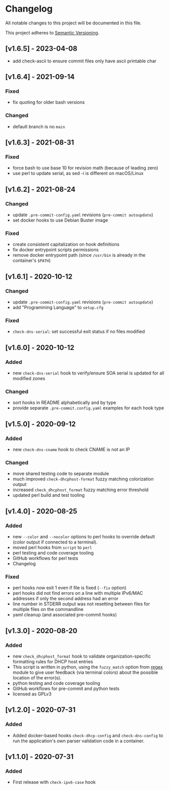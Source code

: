 # Changelog

All notable changes to this project will be documented in this file.

This project adheres to [Semantic Versioning](https://semver.org/spec/v2.0.0.html).

## [v1.6.5] - 2023-04-08

- add check-ascii to ensure commit files only have ascii printable char

## [v1.6.4] - 2021-09-14

### Fixed

- fix quoting for older bash versions

### Changed

- default branch is no `main`

## [v1.6.3] - 2021-08-31

### Fixed

- force bash to use base 10 for revision math (because of leading zero)
- use perl to update serial, as sed -i is different on macOS/Linux

## [v1.6.2] - 2021-08-24

### Changed

- update `.pre-commit-config.yaml` revisions (`pre-commit autoupdate`)
- set docker hooks to use Debian Buster image

### Fixed

- create consistent capitalization on hook definitions
- fix docker entrypoint scripts permissions
- remove docker entrypoint path (since `/usr/bin` is already in the container's `$PATH`)

## [v1.6.1] - 2020-10-12

### Changed

- update `.pre-commit-config.yaml` revisions (`pre-commit autoupdate`)
- add "Programming Language" to `setup.cfg`

### Fixed

- `check-dns-serial`: set successful exit status if no files modified

## [v1.6.0] - 2020-10-12

### Added

- new `check-dns-serial` hook to verify/ensure SOA serial is updated
  for all modified zones

### Changed

- sort hooks in README alphabetically and by type
- provide separate `.pre-commit.config.yaml` examples for each hook type

## [v1.5.0] - 2020-09-12

### Added

- new `check-dns-cname` hook to check CNAME is not an IP

### Changed

- move shared testing code to separate module
- much improved `check-dhcphost-format` fuzzy matching colorization output
- increased `check_dhcphost_format` fuzzy matching error threshold
- updated perl build and test tooling

## [v1.4.0] - 2020-08-25

### Added

- new `--color` and `--nocolor` options to perl hooks to override default
  (color output if connected to a terminal).
- moved perl hooks from `script` to `perl`
- perl testing and code coverage tooling
- GitHub workflows for perl tests
- Changelog

### Fixed

- perl hooks now exit 1 even if file is fixed (`--fix` option)
- perl hooks did not find errors on a line with multiple IPv6/MAC addresses
  if only the second address had an error
- line number in STDERR output was not resetting between files for multiple files
  on the commandline
- yaml cleanup (and associated pre-commit hooks)

## [v1.3.0] - 2020-08-20

### Added

- new `check_dhcphost_format` hook to validate organization-specific formatting rules
  for DHCP host entries
- This script is written in python, using the `fuzzy_match` option from
  [regex](https://pypi.org/project/regex/) module to give user feedback
  (via terminal colors) about the possible location of the error(s).
- python testing and code coverage tooling
- GitHub workflows for pre-commit and python tests
- licensed as GPLv3

## [v1.2.0] - 2020-07-31

### Added

- Added docker-based hooks `check-dhcp-config` and `check-dns-config` to run
  the application's own parser validation code in a container.

## [v1.1.0] - 2020-07-31

### Added

- First release with `check-ipv6-case` hook
